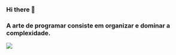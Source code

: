 ### Hi there 👋
### A arte de programar consiste em organizar e dominar a complexidade. 

![](https://komarev.com/ghpvc/?username=marceloamaro&color=blue&style=flat)
